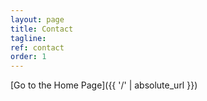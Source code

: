 ```yaml
---
layout: page
title: Contact
tagline: 
ref: contact
order: 1
---
```




[Go to the Home Page]({{ '/' | absolute_url }})
